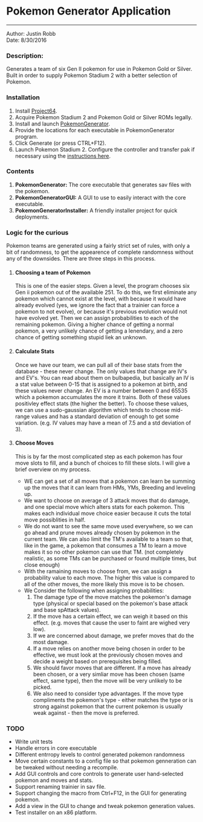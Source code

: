 <h1>Pokemon Generator Application</h1>
<hr />

Author: Justin Robb <br>
Date: 8/30/2016

<h3>Description:</h3>
Generates a team of six Gen II pokemon for use in Pokemon Gold or Silver.
Built in order to supply Pokemon Stadium 2 with a better selection of Pokemon.

<h3>Installation</h3>
<ol>
    <li>Install <a href="http://www.pj64-emu.com/">Project64</a>.</li>
	<li>Acquire Pokemon Stadium 2 and Pokemon Gold or Silver ROMs legally.</li>
	<li>Install and launch <a href="https://github.com/Reptarsrage/Pok-mon-Generator/releases/tag/1.0">PokemonGenerator</a>.</li>
	<li>Provide the locations for each executable in PokemonGenerator program.</li>
    <li>Click Generate (or press CTRL+F12).</li>
    <li>Launch Pokemon Stadium 2. Configure the controller and transfer pak if necessary using the <a href="https://forums.emulator-zone.com/showthread.php?t=2449">instructions here</a>.</li>
</ol>

<h3>Contents</h3>
<ol>
    <li><b>PokemonGenerator:</b> The core executable that generates sav files with the pokemon.</li>
    <li><b>PokemonGeneratorGUI:</b> A GUI to use to easily interact with the core executable.</li>
    <li><b>PokemonGeneratorInstaller:</b> A friendly installer project for quick deployments.</li>
</ol>

<h3>Logic for the curious</h3>
<p>
    Pokemon teams are generated using a fairly strict set of rules, with only a bit of randomness,
    to get the appearence of complete randomness without any of the downsides. There are three steps in this process.
</p>
<ol>
    <li>
        <h4>Choosing a team of Pokemon</h4>
        <p>
            This is one of the easier steps. Given a level,
            the program chooses six Gen ii pokemon out of the available 251.
            To do this, we first eliminate any pokemon which cannot exist at the level,
            with because it would have already evolved
            (yes, we ignore the fact that a trainier can force a pokemon to not evolve), or because it's previous evolution
            would not have evolved yet. Then we can assign probabilities to each of the remaining pokemon.
            Giving a higher chance of getting a normal pokemon, a very unlikely chance of getting a lenendary, and a zero
            chance of getting something  stupid liek an unknown.
        </p>
    </li>
    <li>
        <h4>Calculate Stats</h4>
        <p>
            Once we have our team, we can pull all of their base stats from the database - these never change. The only
            values that change are IV's and EV's. You can read about them on bulbapedia, but basically an IV is a
            stat value between 0-15 that is assigned to a pokemon at birth, and these values never change. An EV is a
            number between 0 and 65535 which a pokemon accumulates the more it trains. Both of these values positivley
            effect stats (the higher the better). To choose these values, we can use a sudo-gaussian algorithm which
            tends to choose mid-range values and has a standard deviation of enough to get some variation.
            (e.g. IV values may have a mean of 7.5 and a std deviation of 3).
        </p>
    </li>
    <li>
        <h4>Choose Moves</h4>
        <p>
            This is by far the most complicated step as each pokemon has four move slots to fill, and a bunch of choices
            to fill these slots. I will give a brief overview on my process.
            <ul>
                <li>
                    WE can get a set of all moves that a pokemon can learn be summing up the
                    moves that it can learn from HMs, YMs, Breeding and leveling up.
                </li>
                <li>
                    We want to choose on average of 3 attack moves that do damage,
                    and one special move which alters stats for each pokemon.
                    This makes each individual move choice easier because it cuts the total move possiblities in half.
                </li>
                <li>
                    We do not want to see the same move used everywhere, so we can go ahead and prune moves already chosen by
                    pokemon in the current team. We can also limit the TM's available to a team so that, like in the game, a pokemon
                    that consumes a TM to learn a move makes it so no other pokemon can use that TM. (not completely realistic, as some
                    TMs can be purchased or found multiple times, but close enough)
                </li>
                <li>
                    With the ramaining moves to choose from, we can assign a probability value to each move.
                    The higher this value is compared to all of the other moves, the more likely this move is to be chosen.
                </li>
                <li>
                    We Consider the following when assigning probabilities:
                    <ol>
                        <li>
                            The damage type of the move matches the pokemon's damage type
                            (physical or special based on the pokemon's base attack and base spAttack values).
                        </li>
                        <li>
                            If the move has a certain effect, we can weigh it based on this effect.
                            (e.g. moves that cause the user to faint are wighed very low).
                        </li>
                        <li>
                            If we are concerned about damage, we prefer moves that do the most damage.
                        </li>
                        <li>
                            If a move relies on another move being chosen in order to be effective,
                            we must look at the previously chosen moves and decide a weight based on prerequisites being filled.
                        </li>
                        <li>
                            We should favor moves that are different. If a move has already been chosen,
                            or a very simliar move has been chosen (same effect, same type),
                            then the move will be very unlikely to be picked.
                        </li>
                        <li>
                            We also need to consider type advantages. If the move type compliments the pokemon's type
                             - either matches the type or is strong against pokemon that the current pokemon is usually weak against -
                            then the move is preferred.
                        </li>
                    </ol>
                </li>
            </ul>
        </p>
    </li>
</ol>



<h3>TODO</h3>
<ul>
    <li>Write unit tests</li>
    <li>Handle errors in core executable</li>
    <li>Different entrropy levels to control generated pokemon randomness</li>
    <li>Move certain constants to a config file so that pokemon genneration can be tweaked without needing a recompile.</li>
    <li>Add GUI controls and core controls to generate user hand-selected pokemon and moves and stats.</li>
    <li>Support renaming trainier in sav file.</li>
    <li>Support changing the macro from Ctrl+F12, in the GUI for generating pokemon.</li>
    <li>Add a view in the GUI to change and tweak pokemon generation values.</li>
    <li>Test installer on an x86 platform.</li>
</ul>